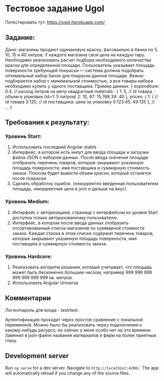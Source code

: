 # Тестовое задание Ugol

Потестировать тут: https://ugol.herokuapp.com/

## Задание:
Дано: магазины продают одинаковую краску, фасованную в банки по 5, 10, 15 и 40 литров. У каждого 
магазина своя цена на каждую тару.
Необходимо реализовать расчет подбора необходимого количества краски для определенной 
площади.
Пользователь указывает площадь поверхности требующей покраски — система должна подобрать 
оптимальный набор банок для покраски данной площади. Важно: подбирается набор c минимальной 
стоимостью, а все товары набора необходимо купить у одного поставщика.
Пример данных:
{
expenditure: 0.4, // расход литров на метр квадратный
materials : {
1: 5, // id товара : объем в упаковке (id=1: 5 литров)
2: 10,
67: 15,768
34: 40
},
prices: {
1: { // id товара
3:120, // id поставщика: цена за упаковку
5:123.45,
49:135
},
// …
}

## Требования к результату:
### Уровень Start:
1. Использовать последний Angular stable
2. Интерфейс, в котором есть инпут для ввода площади и загрузки файла JSON c набором данных.
После ввода значения площади отобразить перечень товаров, которые закрывают указанную площадь 
поверхности, имя поставщика и суммарную стоимость заказа. 
Плюсом будет вывести объем краски, который останется после покраски.
3. Сделать обработку ошибок. (некорректно введенная пользователем площадь, некорректная цена в 
json и дальше на вкус)
### Уровень Medium:
1. Интерфейс с авторизацией, страница с интерфейсом из уровня Start доступна только 
авторизованному пользователю.
2. Интерфейс, в котором после ввода данных отобразить отсортированный список магазинов по 
суммарной стоимости заказа. Каждая строка в этом списке содержит перечень товаров, которые 
закрывают указанную площадь поверхности, имя поставщика и суммарную стоимость заказа. 
### Уровень Hardcore:
1. Реализовать алгоритм решения, который учитывает, что площадь может быть бесконечно большим 
числом, например 999 999 999 999 999 999 999 кв. метров.
2. Использовать Angular Universa

## Комментарии

Логин/пароль для входа - test/test.

Аутентификация проходит через простое сравнение с локальной переменной. Можно было бы реализовать через подключение к какому-нибудь ресурсу, но сейчас у меня особо нет на это времени.
Заменил в json-файле названия материалов и фирм на более приятные глазу.

## Development server

Run `ng serve` for a dev server. Navigate to `http://localhost:4200/`. The app will automatically reload if you change any of the source files.

